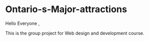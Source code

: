 # Ontario-s-Major-attractions

Hello Everyone ,


This is the group project for Web design and development course.
